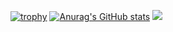 
[![trophy](https://github-profile-trophy.vercel.app/?username=AlexisKenAlvarez)](https://github.com/ryo-ma/github-profile-trophy)
[![Anurag's GitHub stats](https://github-readme-stats.vercel.app/api?username=AlexisKenAlvarez)](https://github.com/anuraghazra/github-readme-stats)
![](https://komarev.com/ghpvc/?username=AlexisKenAlvarez)




<!--
**AlexisKenAlvarez/AlexisKenAlvarez** is a ✨ _special_ ✨ repository because its `README.md` (this file) appears on your GitHub profile.

Here are some ideas to get you started:

- 🔭 I’m currently working on ...
- 🌱 I’m currently learning ...
- 👯 I’m looking to collaborate on ...
- 🤔 I’m looking for help with ...
- 💬 Ask me about ...
- 📫 How to reach me: ...
- 😄 Pronouns: ...
- ⚡ Fun fact: ...
-->
